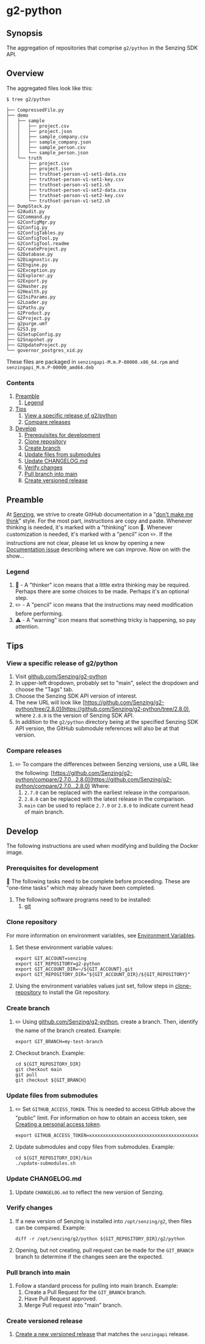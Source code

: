 # g2-python

## Synopsis

The aggregation of repositories that comprise `g2/python` in the Senzing SDK API.

## Overview

The aggregated files look like this:

```console
$ tree g2/python

├── CompressedFile.py
├── demo
│   ├── sample
│   │   ├── project.csv
│   │   ├── project.json
│   │   ├── sample_company.csv
│   │   ├── sample_company.json
│   │   ├── sample_person.csv
│   │   └── sample_person.json
│   └── truth
│       ├── project.csv
│       ├── project.json
│       ├── truthset-person-v1-set1-data.csv
│       ├── truthset-person-v1-set1-key.csv
│       ├── truthset-person-v1-set1.sh
│       ├── truthset-person-v1-set2-data.csv
│       ├── truthset-person-v1-set2-key.csv
│       └── truthset-person-v1-set2.sh
├── DumpStack.py
├── G2Audit.py
├── G2Command.py
├── G2ConfigMgr.py
├── G2Config.py
├── G2ConfigTables.py
├── G2ConfigTool.py
├── G2ConfigTool.readme
├── G2CreateProject.py
├── G2Database.py
├── G2Diagnostic.py
├── G2Engine.py
├── G2Exception.py
├── G2Explorer.py
├── G2Export.py
├── G2Hasher.py
├── G2Health.py
├── G2IniParams.py
├── G2Loader.py
├── G2Paths.py
├── G2Product.py
├── G2Project.py
├── g2purge.umf
├── G2S3.py
├── G2SetupConfig.py
├── G2Snapshot.py
├── G2UpdateProject.py
└── governor_postgres_xid.py
```

These files are packaged in `senzingapi-M.m.P-00000.x86_64.rpm` and `senzingapi_M.m.P-00000_amd64.deb`

### Contents

1. [Preamble](#preamble)
    1. [Legend](#legend)
1. [Tips](#tips)
    1. [View a specific release of g2/python](#view-a-specific-release-of-g2python)
    1. [Compare releases](#compare-releases)
1. [Develop](#develop)
    1. [Prerequisites for development](#prerequisites-for-development)
    1. [Clone repository](#clone-repository)
    1. [Create branch](#create-branch)
    1. [Update files from submodules](#update-files-from-submodules)
    1. [Update CHANGELOG.md](#update-changelog.md)
    1. [Verify changes](#verify-changes)
    1. [Pull branch into main](#pull-branch-into-main)
    1. [Create versioned release](#crate-versioned-release)

## Preamble

At [Senzing](http://senzing.com),
we strive to create GitHub documentation in a
"[don't make me think](https://github.com/Senzing/knowledge-base/blob/master/WHATIS/dont-make-me-think.md)" style.
For the most part, instructions are copy and paste.
Whenever thinking is needed, it's marked with a "thinking" icon :thinking:.
Whenever customization is needed, it's marked with a "pencil" icon :pencil2:.
If the instructions are not clear, please let us know by opening a new
[Documentation issue](https://github.com/Senzing/template-python/issues/new?template=documentation_request.md)
describing where we can improve.   Now on with the show...

### Legend

1. :thinking: - A "thinker" icon means that a little extra thinking may be required.
   Perhaps there are some choices to be made.
   Perhaps it's an optional step.
1. :pencil2: - A "pencil" icon means that the instructions may need modification before performing.
1. :warning: - A "warning" icon means that something tricky is happening, so pay attention.

## Tips

### View a specific release of g2/python

1. Visit [github.com/Senzing/g2-python](https://github.com/Senzing/g2-python)
1. In upper-left dropdown, probably set to "main", select the dropdown and choose the "Tags" tab.
1. Choose the Senzing SDK API version of interest.
1. The new URL will look like [https://github.com/Senzing/g2-python/tree/2.8.0](https://github.com/Senzing/g2-python/tree/2.8.0),
   where `2.8.0` is the version of Senzing SDK API.
1. In addition to the `g2/python` directory being at the specified Senzing SDK API version,
   the GitHub submodule references will also be at that version.

### Compare releases

1. :pencil2: To compare the differences between Senzing versions, use a URL like the following:
   [https://github.com/Senzing/g2-python/compare/2.7.0...2.8.0](https://github.com/Senzing/g2-python/compare/2.7.0...2.8.0)
   Where:
    1. `2.7.0` can be replaced with the earliest release in the comparison.
    1. `2.8.0` can be replaced with the latest release  in the comparison.
    1. `main` can be used to replace `2.7.0` or `2.8.0` to indicate current head of main branch.

## Develop

The following instructions are used when modifying and building the Docker image.

### Prerequisites for development

:thinking: The following tasks need to be complete before proceeding.
These are "one-time tasks" which may already have been completed.

1. The following software programs need to be installed:
    1. [git](https://github.com/Senzing/knowledge-base/blob/master/HOWTO/install-git.md)

### Clone repository

For more information on environment variables,
see [Environment Variables](https://github.com/Senzing/knowledge-base/blob/master/lists/environment-variables.md).

1. Set these environment variable values:

    ```console
    export GIT_ACCOUNT=senzing
    export GIT_REPOSITORY=g2-python
    export GIT_ACCOUNT_DIR=~/${GIT_ACCOUNT}.git
    export GIT_REPOSITORY_DIR="${GIT_ACCOUNT_DIR}/${GIT_REPOSITORY}"
    ```

1. Using the environment variables values just set, follow steps in [clone-repository](https://github.com/Senzing/knowledge-base/blob/master/HOWTO/clone-repository.md) to install the Git repository.

### Create branch

1. :pencil2: Using [github.com/Senzing/g2-python](https://github.com/Senzing/g2-python), create a branch.
   Then, identify the name of the branch created.
   Example:

    ```console
    export GIT_BRANCH=my-test-branch
    ```

1. Checkout branch.
   Example:

    ```console
    cd ${GIT_REPOSITORY_DIR}
    git checkout main
    git pull
    git checkout ${GIT_BRANCH}
    ```

### Update files from submodules

1. :pencil2: Set `GITHUB_ACCESS_TOKEN`.
   This is needed to access GitHub above the "public" limit.
   For information on how to obtain an access token, see
   [Creating a personal access token](https://docs.github.com/en/github/authenticating-to-github/keeping-your-account-and-data-secure/creating-a-personal-access-token).

    ```console
    export GITHUB_ACCESS_TOKEN=xxxxxxxxxxxxxxxxxxxxxxxxxxxxxxxxxxxxxxxx
    ```

1. Update submodules and copy files from submodules.
   Example:

    ```console
    cd ${GIT_REPOSITORY_DIR}/bin
    ./update-submodules.sh
    ```

### Update CHANGELOG.md

1. Update `CHANGELOG.md` to reflect the new version of Senzing.

### Verify changes

1. If a new version of Senzing is installed into `/opt/senzing/g2`, then files can be compared.
   Example:

    ```console
    diff -r /opt/senzing/g2/python ${GIT_REPOSITORY_DIR}/g2/python
    ```

1. Opening, but not creating, pull request can be made for the `GIT_BRANCH` branch to determine
   if the changes seen are the expected.

### Pull branch into main

1. Follow a standard process for pulling into main branch.
   Example:
    1. Create a Pull Request for the `GIT_BRANCH` branch.
    1. Have Pull Request approved.
    1. Merge Pull request into "main" branch.

### Create versioned release

1. [Create a new versioned release](https://github.com/Senzing/g2-python/releases) that matches the `senzingapi` release.
